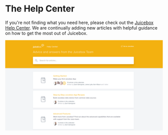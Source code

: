 # The Help Center

If you're not finding what you need here, please check out the [Juicebox Help Center](https://intercom.help/myjuicebox/en/). We are continually adding new articles with helpful guidance on how to get the most out of Juicebox. 

![The Juicebox Help Center](../../.gitbook/assets/image%20%28136%29.png)



